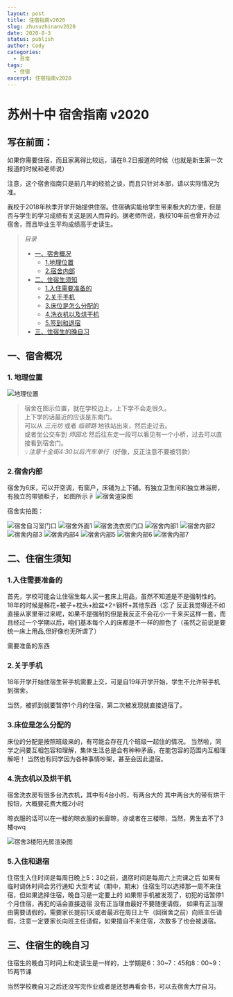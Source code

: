 ```yaml
---
layout: post
title: 住宿指南v2020
slug: zhusuzhinanv2020
date: 2020-8-3
status: publish
author: Cody
categories: 
  - 日常
tags:
  - 住宿
excerpt: 住宿指南v2020
---
```


# 苏州十中 宿舍指南 v2020

## 写在前面：

如果你需要住宿，而且家离得比较远，请在8.2日报道的时候（也就是新生第一次报道的时候和老师说）

注意，这个宿舍指南只是前几年的经验之谈，而且只针对本部，请以实际情况为准。

我校于2018年秋季开学开始提供住宿。住宿确实能给学生带来极大的方便，但是否与学生的学习成绩有关这是因人而异的。据老师所说，我校10年前也曾开办过宿舍，而且毕业生平均成绩高于走读生。


> _目录_
> * [一、宿舍概况](#1)
>   * [1.地理位置](#1.1)
>   * [2.宿舍内部](#1.2)
> * [二、住宿生须知](#2)
>   * [1.入住需要准备的](#2.1)
>   * [2.关于手机](#2.2)
>   * [3.床位是怎么分配的](#2.3)
>   * [4.洗衣机以及烘干机](#2.4)
>   * [5.签到和退宿](#2.5)
> * [三、住宿生的晚自习](#3)

<h2 id="1">一、宿舍概况</h2>

<h3 id="1.1">1. 地理位置</h3>

![地理位置](./images/sushe001.jpg)

> 宿舍在图示位置，就在学校边上，上下学不会走很久。  
> 上下学的话最近的应该是东南门。  
> 可以从 _三元坊_ 或者 _临顿路_ 地铁站出来，然后走过去。    
或者坐公交车到 _师园北_  然后往东走一段可以看见有一个小桥，过去可以直接看到宿舍门。  
💡_注意十全街4:30以后汽车单行_（好像，反正注意不要被罚款）

  
<h3 id="1.2">2.宿舍内部</h3>

宿舍为6床，可以开空调，有窗户，床铺为上下铺。有独立卫生间和独立淋浴房，有独立的带锁柜子，
如图所示☟
![宿舍渲染图](./images/sushe002.jpg)

宿舍实拍图：

![宿舍自习室门口](./images/宿舍自习室门口.jpg)
![宿舍外面1](./images/宿舍外面1.jpg)
![宿舍洗衣房门口](./images/宿舍洗衣房门口.jpg)
![宿舍内部1](./images/宿舍内部1.jpg)
![宿舍内部2](./images/宿舍内部2.jpg)
![宿舍内部3](./images/宿舍内部3.jpg)
![宿舍内部4](./images/宿舍内部4.jpg)
![宿舍内部5](./images/宿舍内部5.jpg)
![宿舍内部6](./images/宿舍内部6.jpg)
![宿舍内部7](./images/宿舍内部7.jpg)


<h2 id="2">二、住宿生须知</h2>

<h3 id="2.1">1.入住需要准备的</h3>

首先，学校可能会让住宿生每人买一套床上用品，虽然不知道是不是强制性的。18年的时候是棉花+被子+枕头+脸盆*2+钢杯+其他东西（忘了
反正我觉得还不如直接从家里带过来呢，如果不是强制的但是我反正不会花小一千来买这样一套，而且经过一个学期以后，咱们基本每个人的床都是不一样的颜色了（虽然之前说是要统一床上用品,但好像也无所谓了）

需要准备的东西


<h3 id="2.2">2.关于手机</h3>

18年开学开始住宿生带手机需要上交，可是自19年开学开始，学生不允许带手机到宿舍。

当然，被抓到就要暂停1个月的住宿，第二次被发现就直接退宿了。

<h3 id="2.3">3.床位是怎么分配的</h3>

床位的分配是按照班级来的，有可能会存在几个班级一起住的情况。
当然啦，同学之间要互相包容和理解，集体生活总是会有种种矛盾，在能包容的范围内互相理解吧！
当然也有同学因为各种事情吵架，甚至会因此退宿。


<h3 id="2.4">4.洗衣机以及烘干机</h3>	
宿舍洗衣房有很多台洗衣机，其中有4台小的，有两台大的
其中两台大的带有烘干按钮，大概要花费大概2小时

晾衣服的话可以在一楼的晾衣服的长廊晾，亦或者在三楼晾，当然，男生去不了3楼qwq

![宿舍3楼阳光房渲染图](./images/宿舍3楼阳光房.png)

<h3 id="2.5">5.入住和退宿</h3>

住宿生入住时间是每周日晚上5：30之前，退宿时间是每周六上完课之后
如果有临时调休时间会另行通知
大型考试（期中，期末）住宿生可以选择那一周不来住宿，但如果选择住宿，晚自习是一定要上的
如果带手机被发现了，初犯的话暂停1个月住宿，再犯的话会直接退宿
没有正当理由最好不要随便请假，
如果有正当理由需要请假的，需要家长提前1天或者最迟在周日上午（回宿舍之前）向班主任请假，注意一定要家长向班主任请假，如果擅自不来住宿，次数多了也会被退宿。

<h2 id="3">三、住宿生的晚自习</h2>

住宿生的晚自习时间上和走读生是一样的，上学期是6：30~7：45和8：00~9：15两节课

当然学校晚自习之后还没写完作业或者是还想再看会书，可以去宿舍大厅自习。

